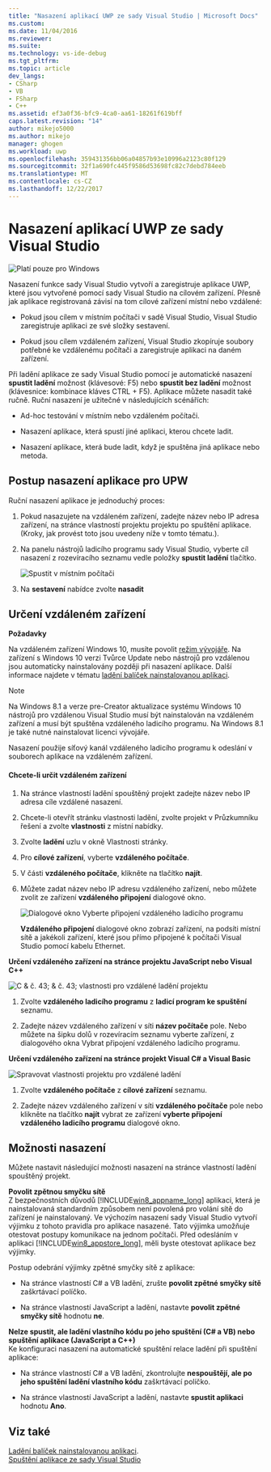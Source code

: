 ```yaml
---
title: "Nasazení aplikací UWP ze sady Visual Studio | Microsoft Docs"
ms.custom: 
ms.date: 11/04/2016
ms.reviewer: 
ms.suite: 
ms.technology: vs-ide-debug
ms.tgt_pltfrm: 
ms.topic: article
dev_langs:
- CSharp
- VB
- FSharp
- C++
ms.assetid: ef3a0f36-bfc9-4ca0-aa61-18261f619bff
caps.latest.revision: "14"
author: mikejo5000
ms.author: mikejo
manager: ghogen
ms.workload: uwp
ms.openlocfilehash: 359431356bb06a04857b93e10996a2123c80f129
ms.sourcegitcommit: 32f1a690fc445f9586d53698fc82c7debd784eeb
ms.translationtype: MT
ms.contentlocale: cs-CZ
ms.lasthandoff: 12/22/2017
---
```

# <a name="deploy-uwp-apps-from-visual-studio"></a>Nasazení aplikací UWP ze sady Visual Studio
![Platí pouze pro Windows](../debugger/media/windows_only_content.png "windows_only_content")  
  
 Nasazení funkce sady Visual Studio vytvoří a zaregistruje aplikace UWP, které jsou vytvořené pomocí sady Visual Studio na cílovém zařízení. Přesně jak aplikace registrovaná závisí na tom cílové zařízení místní nebo vzdálené:  
  
-   Pokud jsou cílem v místním počítači v sadě Visual Studio, Visual Studio zaregistruje aplikaci ze své složky sestavení.  
  
-   Pokud jsou cílem vzdáleném zařízení, Visual Studio zkopíruje soubory potřebné ke vzdálenému počítači a zaregistruje aplikaci na daném zařízení.  
  
 Při ladění aplikace ze sady Visual Studio pomocí je automatické nasazení **spustit ladění** možnost (klávesové: F5) nebo **spustit bez ladění** možnost (klávesnice: kombinace kláves CTRL + F5). Aplikace můžete nasadit také ručně. Ruční nasazení je užitečné v následujících scénářích:  
  
-   Ad-hoc testování v místním nebo vzdáleném počítači.  
  
-   Nasazení aplikace, která spustí jiné aplikaci, kterou chcete ladit.  
  
-   Nasazení aplikace, která bude ladit, když je spuštěna jiná aplikace nebo metoda.
  
##  <a name="BKMK_How_to_deploy_a_Windows_Store_app"></a>Postup nasazení aplikace pro UPW  
 Ruční nasazení aplikace je jednoduchý proces:  
  
1.  Pokud nasazujete na vzdáleném zařízení, zadejte název nebo IP adresa zařízení, na stránce vlastností projektu projektu po spuštění aplikace. (Kroky, jak provést toto jsou uvedeny níže v tomto tématu.).  
  
2.  Na panelu nástrojů ladicího programu sady Visual Studio, vyberte cíl nasazení z rozevíracího seznamu vedle položky **spustit ladění** tlačítko.  
  
     ![Spustit v místním počítači](../debugger/media/vsrun_f5_local.png "VSRUN_F5_Local")  
  
3.  Na **sestavení** nabídce zvolte **nasadit**  
  
##  <a name="BKMK_How_to_specify_a_remote_device"></a>Určení vzdáleném zařízení  

**Požadavky**  
  
Na vzdáleném zařízení Windows 10, musíte povolit [režim vývojáře](/windows/uwp/get-started/enable-your-device-for-development). Na zařízení s Windows 10 verzi Tvůrce Update nebo nástrojů pro vzdálenou jsou automaticky nainstalovány později při nasazení aplikace. Další informace najdete v tématu [ladění balíček nainstalovanou aplikaci](../debugger/debug-installed-app-package.md).

> [!NOTE]
> Na Windows 8.1 a verze pre-Creator aktualizace systému Windows 10 nástrojů pro vzdálenou Visual Studio musí být nainstalován na vzdáleném zařízení a musí být spuštěna vzdáleného ladicího programu. Na Windows 8.1 je také nutné nainstalovat licenci vývojáře.
  
Nasazení použije síťový kanál vzdáleného ladicího programu k odeslání v souborech aplikace na vzdáleném zařízení.  
  
#### <a name="to-specify-a-remote-device"></a>Chcete-li určit vzdáleném zařízení  
  
1.  Na stránce vlastností ladění spouštěný projekt zadejte název nebo IP adresa cíle vzdálené nasazení.  
  
2.  Chcete-li otevřít stránku vlastnosti ladění, zvolte projekt v Průzkumníku řešení a zvolte **vlastnosti** z místní nabídky.  
  
3.  Zvolte **ladění** uzlu v okně Vlastnosti stránky.

4. Pro **cílové zařízení**, vyberte **vzdáleného počítače**.

5. V části **vzdáleného počítače**, klikněte na tlačítko **najít**.
  
4.  Můžete zadat název nebo IP adresu vzdáleného zařízení, nebo můžete zvolit ze zařízení **vzdáleného připojení** dialogové okno.  
  
     ![Dialogové okno Vyberte připojení vzdáleného ladicího programu](../debugger/media/vsrun_selectremotedebuggerdlg.png "VSRUN_SelectRemoteDebuggerDlg")  
  
     **Vzdáleného připojení** dialogové okno zobrazí zařízení, na podsíti místní sítě a jakékoli zařízení, které jsou přímo připojené k počítači Visual Studio pomocí kabelu Ethernet.  
  
 **Určení vzdáleného zařízení na stránce projektu JavaScript nebo Visual C++**  
  
 ![C & č. 43; & č. 43; vlastnosti pro vzdálené ladění projektu](../debugger/media/vsrun_cpp_projprop_remote.png "VSRUN_CPP_ProjProp_Remote")  
  
1.  Zvolte **vzdáleného ladicího programu** z **ladicí program ke spuštění** seznamu.  
  
2.  Zadejte název vzdáleného zařízení v síti **název počítače** pole. Nebo můžete na šipku dolů v rozevíracím seznamu vyberte zařízení, z dialogového okna Vybrat připojení vzdáleného ladicího programu.  
  
 **Určení vzdáleného zařízení na stránce projekt Visual C# a Visual Basic**  
  
 ![Spravovat vlastnosti projektu pro vzdálené ladění](../debugger/media/vsrun_managed_projprop_remote.png "VSRUN_Managed_ProjProp_Remote")  
  
1.  Zvolte **vzdáleného počítače** z **cílové zařízení** seznamu.  
  
2.  Zadejte název vzdáleného zařízení v síti **vzdáleného počítače** pole nebo klikněte na tlačítko **najít** vybrat ze zařízení **vyberte připojení vzdáleného ladicího programu** dialogové okno.  
  
##  <a name="BKMK_Deployment_options"></a>Možnosti nasazení  
 Můžete nastavit následující možnosti nasazení na stránce vlastností ladění spouštěný projekt.  
  
 **Povolit zpětnou smyčku sítě**  
 Z bezpečnostních důvodů [!INCLUDE[win8_appname_long](../debugger/includes/win8_appname_long_md.md)] aplikaci, která je nainstalovaná standardním způsobem není povolená pro volání sítě do zařízení je nainstalovaný. Ve výchozím nasazení sady Visual Studio vytvoří výjimku z tohoto pravidla pro aplikace nasazené. Tato výjimka umožňuje otestovat postupy komunikace na jednom počítači. Před odesláním v aplikaci [!INCLUDE[win8_appstore_long](../debugger/includes/win8_appstore_long_md.md)], měli byste otestovat aplikace bez výjimky.  
  
 Postup odebrání výjimky zpětné smyčky sítě z aplikace:  
  
-   Na stránce vlastností C# a VB ladění, zrušte **povolit zpětné smyčky sítě** zaškrtávací políčko.  
  
-   Na stránce vlastností JavaScript a ladění, nastavte **povolit zpětné smyčky sítě** hodnotu **ne**.  
  
 **Nelze spustit, ale ladění vlastního kódu po jeho spuštění (C# a VB) nebo spuštění aplikace (JavaScript a C++)**  
 Ke konfiguraci nasazení na automatické spuštění relace ladění při spuštění aplikace:  
  
-   Na stránce vlastností C# a VB ladění, zkontrolujte **nespouštějí, ale po jeho spuštění ladění vlastního kódu** zaškrtávací políčko.  
  
-   Na stránce vlastností JavaScript a ladění, nastavte **spustit aplikaci** hodnotu **Ano**.  
  
## <a name="see-also"></a>Viz také  
 [Ladění balíček nainstalovanou aplikaci](../debugger/debug-installed-app-package.md).   
 [Spuštění aplikace ze sady Visual Studio](../debugger/run-store-apps-from-visual-studio.md)